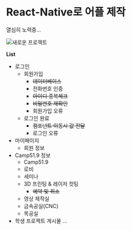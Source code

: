 # React-Native로 어플 제작

열심히 노력중...

![새로운 프로젝트](https://user-images.githubusercontent.com/88194064/131821200-03e55883-fc5e-4873-96e3-dc4a5dc62a74.gif)

**List**
* 로그인
  - 회원가입
    + ~~데이터베이스~~
    + 전화번호 인증
    + ~~아이디 중복체크~~
    + ~~비밀번호 재확인~~
    + 회원가입 오류
  - 로그인 완료
    + ~~컴포넌트 이동시 값 전달~~
    + 로그인 오류
* 마이페이지
  - 회원 정보
* Camp51.9 정보
  - Camp51.9
  - 로비
  - 세미나
  - 3D 프린팅 & 레이저 컷팅
    + ~~예약 및 취소~~
  - 영상 제작실
  - 금속공실(CNC)
  - 목공실
* 학생 프로젝트 게시물
    ...
